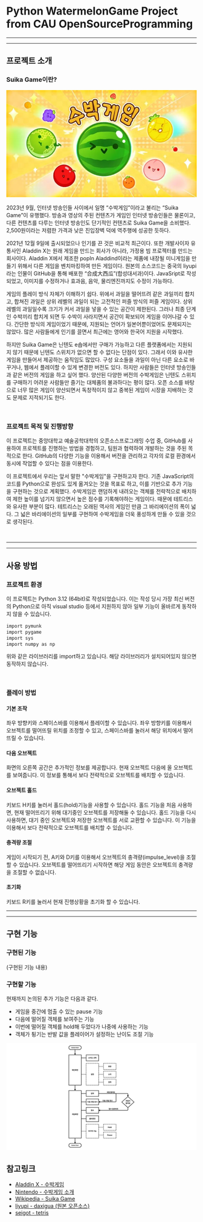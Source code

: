 # Python WatermelonGame Project from CAU OpenSourceProgramming
----
----
## 프로젝트 소개


### Suika Game이란?
<p align="center"><img src="./image01.png"></p>


2023년 9월, 인터넷 방송인들 사이에서 일명 “수박게임”이라고 불리는 “Suika Game”이 유행했다. 방송과 영상의 주된 컨텐츠가 게임인 인터넷 방송인들은 물론이고, 다른 컨텐츠를 다루는 인터넷 방송인도 단기적인 컨텐츠로 Suika Game을 소비했다. 2,500원이라는 저렴한 가격과 낮은 진입장벽 덕에 역주행에 성공한 듯하다.

2021년 12월 9일에 출시되었으나 인기를 끈 것은 비교적 최근이다. 또한 개발사이자 유통사인 Aladdin X는 원래 게임을 만드는 회사가 아니라, 가정용 빔 프로젝터를 만드는 회사이다. Aladdin X에서 제조한 popIn Aladdind이라는 제품에 내장될 미니게임을 만들기 위해서 다른 게임을 벤치마킹하여 만든 게임이다. 원본의 소스코드는 중국의 liyupi라는 인물이 GitHub을 통해 배포한 “合成大西瓜”(합성대서과)이다. JavaSript로 작성되었고, 이미지를 수정하거나 효과음, 음악, 물리엔진까지도 수정이 가능하다.

게임의 플레이 방식 자체가 이해하기 쉽다. 위에서 과일을 떨어뜨려 같은 과일끼리 합치고, 합쳐진 과일은 상위 레벨의 과일이 되는 고전적인 퍼즐 방식의 퍼즐 게임이다. 상위 레벨의 과일일수록 크기가 커서 과일을 넣을 수 있는 공간이 제한된다. 그러나 최종 단계인 수박끼리 합치게 되면 두 수박이 사라지면서 공간이 확보되어 게임을 이어나갈 수 있다. 간단한 방식의 게임이었기 때문에, 지원되는 언어가 일본어뿐이었어도 문제되지는 않았다. 많은 사람들에게 인기를 끌면서 최근에는 영어와 한국어 지원을 시작했다.

하지만 Suika Game은 닌텐도 e숍에서만 구매가 가능하고 다른 플랫폼에서는 지원되지 않기 때문에 닌텐도 스위치가 없으면 할 수 없다는 단점이 있다. 그래서 이와 유사한 게임을 만들어서 제공하는 움직임도 많았다. 구성 요소들을 과일이 아닌 다른 요소로 바꾸거나, 웹에서 플레이할 수 있게 변경한 버전도 있다. 하지만 사람들은 인터넷 방송인들과 같은 버전의 게임을 하고 싶어 했다. 양산된 다양한 버전의 수박게임은 닌텐도 스위치를 구매하기 어려운 사람들만 즐기는 대체품의 불과하다는 평이 많다. 오픈 소스를 바탕으로 너무 많은 게임이 양산되면서 독창적이지 않고 중복된 게임이 시장을 지배하는 것도 문제로 지적되기도 한다.
 
<br/>

### 프로젝트 목적 및 진행방향
이 프로젝트는 중앙대학교 예술공학대학의 오픈소스프로그래밍 수업 중, GitHub를 사용하여 프로젝트를 진행하는 방법을 경험하고, 팀원과 협력하여 개발하는 것을 주된 목적으로 한다. GitHub의 다양한 기능을 이용해서 버전을 관리하고 각자의 로컬 환경에서 동시에 작업할 수 있다는 점을 이용한다.

이 프로젝트에서 우리는 앞서 말한 "수박게임"을 구현하고자 한다. 기존 JavaScript의 코드를 Python으로 완성도 있게 옮겨오는 것을 목표로 하고, 이를 기반으로 추가 기능을 구현하는 것으로 계획했다. 수박게임은 랜덤하게 내려오는 객체를 전략적으로 배치하여 제한 높이를 넘기지 않으면서 높은 점수를 기록해야하는 게임이다. 때문에 테트리스와 유사한 부분이 많다. 테트리스는 오래된 역사의 게임인 만큼 그 바리에이션의 폭이 넓다. 그 넓은 바리에이션의 일부를 구현하여 수박게임을 더욱 풍성하게 만들 수 있을 것으로 생각된다.  

<br/>

----
----

 
## 사용 방법
 
### 프로젝트 환경
이 프로젝트는 Python 3.12 (64bit)로 작성되었습니다. 이는 작성 당시 가장 최신 버전의 Python으로 아직 visual studio 등에서 지원하지 않아 일부 기능이 올바르게 동작하지 않을 수 있습니다.

```
import pymunk
import pygame
import sys
import numpy as np
```
위와 같은 라이브러리를 import하고 있습니다. 해당 라이브러리가 설치되어있지 않으면 동작하지 않습니다. 

<br/>

### 플레이 방법

#### 기본 조작

좌우 방향키와 스페이스바를 이용해서 플레이할 수 있습니다. 좌우 방향키를 이용해서 오브젝트를 떨어뜨릴 위치를 조정할 수 있고, 스페이스바를 눌러서 해당 위치에서 떨어뜨릴 수 있습니다.

#### 다음 오브젝트
화면의 오른쪽 공간은 추가적인 정보를 제공합니다. 현재 오브젝트 다음에 올 오브젝트를 보여줍니다. 이 정보를 통해서 보다 전략적으로 오브젝트를 배치할 수 있습니다.

#### 오브젝트 홀드
키보드 H키를 눌러서 홀드(hold)기능을 사용할 수 있습니다. 홀드 기능을 처음 사용하면, 현재 떨어뜨리기 위해 대기중인 오브젝트를 저장해둘 수 있습니다. 홀드 기능을 다시 사용하면, 대기 중인 오브젝트와 저장한 오브젝트를 서로 교환할 수 있습니다. 이 기능을 이용해서 보다 전략적으로 오브젝트를 배치할 수 있습니다.

#### 충격량 조절
게임이 시작되기 전, A키와 D키를 이용해서 오브젝트의 충격량(impulse_level)을 조절할 수 있습니다. 오브젝트를 떨어뜨리기 시작하면 해당 게임 동안은 오브젝트의 충격량을 조절할 수 없습니다. 

#### 초기화
키보드 R키를 눌러서 현재 진행상황을 초기화 할 수 있습니다.


----
----

 
## 구현 기능
 
### 구현된 기능


(구현된 기능 내용)
 
 
### 구현할 기능
 
 
현재까지 논의된 추가 기능은 다음과 같다.
- 게임을 중간에 멈출 수 있는 pause 기능
- 다음에 떨어질 객체를 보여주는 기능
- 이번에 떨어질 객체를 hold해 두었다가 나중에 사용하는 기능
- 객체가 튕기는 반발 값을 플레이어가 설정하는 난이도 조절 기능
 
<p align="center"><img src="./image02.png"></p> 
 
 
## 참고링크
- [Aladdin X - 수박게임](https://www.aladdinx.jp/pages/suika-game "Aladdin X - suika game")
- [Nintendo - 수박게임 소개](https://www.nintendo.co.kr/news/article/1LhrKTUldgxqGObCoCWoZP "Nintendo. 과일을 성장시켜 수박으로 만들자. 『수박게임』을 아시나요?.")
- [Wikipedia - Suika Game](https://en.wikipedia.org/wiki/Suika_Game "위키피디아 - 수박게임")
- [liyupi - daxigua (원본 오픈소스)](https://github.com/liyupi/daxigua "github - liyupi - daxigua")
- [seigot - tetris](https://github.com/seigot/tetris "github - seigot - tetris")
